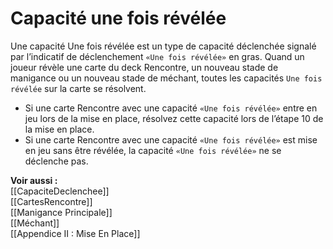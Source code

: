# Capacité une fois révélée
Une capacité Une fois révélée est un type de capacité déclenchée signalé par l’indicatif de déclenchement `«Une fois révélée»` en gras.
Quand un joueur révèle une carte du deck Rencontre, un nouveau stade de manigance ou un nouveau stade de méchant, toutes les capacités `Une fois révélée` sur la carte se résolvent.
- Si une carte Rencontre avec une capacité `«Une fois révélée»` entre en jeu lors de la mise en place, résolvez cette capacité lors de l’étape 10 de la mise en place.
- Si une carte Rencontre avec une capacité `«Une fois révélée»` est mise en jeu sans être révélée, la capacité `«Une fois révélée»` ne se déclenche pas.

**Voir aussi :**  
[[CapaciteDeclenchee]]  
[[CartesRencontre]]  
[[Manigance Principale]]  
[[Méchant]]  
[[Appendice II : Mise En Place]]